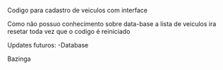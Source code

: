 Codigo para cadastro de veiculos com interface

Como não possuo conhecimento sobre data-base a lista de veiculos ira resetar toda vez que o codigo é reiniciado

Updates futuros:
    -Database








Bazinga